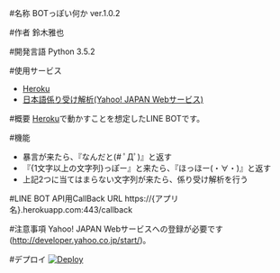 #名称
BOTっぽい何か ver.1.0.2

#作者
鈴木雅也

#開発言語
Python 3.5.2

#使用サービス
* [Heroku](https://www.heroku.com/)
* [日本語係り受け解析(Yahoo! JAPAN Webサービス)](http://developer.yahoo.co.jp/webapi/jlp/da/v1/parse.html)

#概要
[Heroku](https://www.heroku.com/)で動かすことを想定したLINE BOTです。

#機能
* 暴言が来たら、『なんだと(# ﾟДﾟ)』と返す
* 『{1文字以上の文字列}っぽー』と来たら、『ほっほー(・∀・)』と返す
* 上記2つに当てはまらない文字列が来たら、係り受け解析を行う

#LINE BOT API用CallBack URL
https://{アプリ名}.herokuapp.com:443/callback

#注意事項
Yahoo! JAPAN Webサービスへの登録が必要です(http://developer.yahoo.co.jp/start/)。

#デプロイ
[![Deploy](https://www.herokucdn.com/deploy/button.png)](https://heroku.com/deploy)